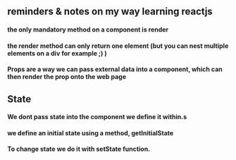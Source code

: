 ## reminders & notes on my way learning reactjs
#### the only mandatory method on a component is render
#### the render method can only return one element (but you can nest multiple elements on a div for example ;) )
#### Props are a way we can pass external data into a component, which can then render the prop onto the web page
## State
#### We dont pass state into the component we define it within.s
#### we define an initial state using a method, getInitialState
#### To change state we do it with setState function.
